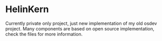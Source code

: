 # HelinKern
Currently private only project, just new implementation of my old osdev project. Many components are based on open source implementation, check the files for more information.

